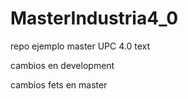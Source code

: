 # MasterIndustria4_0
repo ejemplo master UPC 4.0 
text

cambios en development


cambios fets en master


